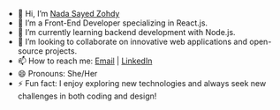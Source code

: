 - 👋 Hi, I’m [Nada Sayed Zohdy](https://github.com/NadaSayeZohdy)
- 👀 I’m a Front-End Developer specializing in React.js.
- 🌱 I’m currently learning backend development with Node.js.
- 💞️ I’m looking to collaborate on innovative web applications and open-source projects.
- 📫 How to reach me: [Email](mailto:ndyrda222@gmail.com) | [LinkedIn](https://www.linkedin.com/in/nada-zohdy-b62608289/)
- 😄 Pronouns: She/Her
- ⚡ Fun fact: I enjoy exploring new technologies and always seek new challenges in both coding and design!
